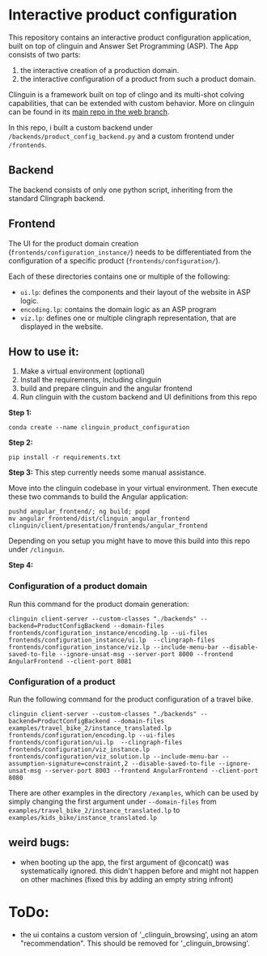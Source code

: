 # Interactive product configuration

This repository contains an interactive product configuration application, built on top of clinguin and Answer Set Programming (ASP). 
The App consists of two parts:
1. the interactive creation of a production domain.
2. the interactive configuration of a product from such a product domain.

Clinguin is a framework built on top of clingo and its multi-shot colving capabilities, that can be extended with custom behavior.
More on clinguin can be found in its [main repo in the web branch](https://github.com/potassco/clinguin/tree/web_sus).

In this repo, i built a custom backend under `/backends/product_config_backend.py` and a custom frontend under `/frontends`.

## Backend

The backend consists of only one python script, inheriting from the standard Clingraph backend.

## Frontend

The UI for the product domain creation (`frontends/configuration_instance/`) needs to be differentiated from the configuration of a specific product (`frontends/configuration/`).

Each of these directories contains one or multiple of the following:
- `ui.lp`: defines the components and their layout of the website in ASP logic.
- `encoding.lp`: contains the domain logic as an ASP program
- `viz.lp`: defines one or multiple clingraph representation, that are displayed in the website.


## How to use it:

1. Make a virtual environment (optional) 
2. Install the requirements, including clinguin
3. build and prepare clinguin and the angular frontend
4. Run clinguin with the custom backend and UI definitions from this repo


**Step 1:**
```shell
conda create --name clinguin_product_configuration
```


**Step 2:**
```shell
pip install -r requirements.txt
```


**Step 3:**
This step currently needs some manual assistance.

Move into the clinguin codebase in your virtual environment.
Then execute these two commands to build the Angular application:
```
pushd angular_frontend/; ng build; popd
mv angular_frontend/dist/clinguin_angular_frontend clinguin/client/presentation/frontends/angular_frontend
```

Depending on you setup you might have to move this build into this repo under `/clinguin`.


**Step 4:**
### Configuration of a product domain

Run this command for the product domain generation:

```shell
clinguin client-server --custom-classes "./backends" --backend=ProductConfigBackend --domain-files frontends/configuration_instance/encoding.lp --ui-files frontends/configuration_instance/ui.lp  --clingraph-files frontends/configuration_instance/viz.lp --include-menu-bar --disable-saved-to-file --ignore-unsat-msg --server-port 8000 --frontend AngularFrontend --client-port 8081
```

### Configuration of a product

Run the following command for the product configuration of a travel bike.

```shell
clinguin client-server --custom-classes "./backends" --backend=ProductConfigBackend --domain-files examples/travel_bike_2/instance_translated.lp frontends/configuration/encoding.lp --ui-files frontends/configuration/ui.lp  --clingraph-files frontends/configuration/viz_instance.lp frontends/configuration/viz_solution.lp --include-menu-bar --assumption-signature=constraint,2 --disable-saved-to-file --ignore-unsat-msg --server-port 8003 --frontend AngularFrontend --client-port 8080
```

There are other examples in the directory `/examples`, which can be used by simply changing the first argument under `--domain-files` from ` examples/travel_bike_2/instance_translated.lp` to `examples/kids_bike/instance_translated.lp`


## weird bugs:
- when booting up the app, the first argument of @concat() was systematically ignored. this didn't happen before and might not happen on other machines (fixed this by adding an empty string infront)


# ToDo:
- the ui contains a custom version of '_clinguin_browsing', using an atom "recommendation". This should be removed for '_clinguin_browsing'.